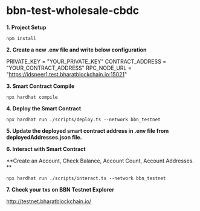 # bbn-test-wholesale-cbdc

**1. Project Setup**

```shell
npm install

```
**2. Create a new .env file and write below configuration**

PRIVATE_KEY = "YOUR_PRIVATE_KEY"
CONTRACT_ADDRESS = "YOUR_CONTRACT_ADDRESS"
RPC_NODE_URL = "https://idspeer1.test.bharatblockchain.io:15021"

**3. Smart Contract Compile**

```shell
npx hardhat compile
```

**4. Deploy the Smart Contract**

```shell
npx hardhat run ./scripts/deploy.ts --network bbn_testnet
```
 
**5. Update the deployed smart contract address in .env file from deployedAddresses.json file.**

**6. Interact with Smart Contract**

**Create an Account, Check Balance, Account Count, Account Addresses. **

```shell
npx hardhat run ./scripts/interact.ts --network bbn_testnet
```

**7. Check your txs on BBN Testnet Explorer**

http://testnet.bharatblockchain.io/
